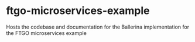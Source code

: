 # ftgo-microservices-example
Hosts the codebase and documentation for the Ballerina implementation for the FTGO microservices example
